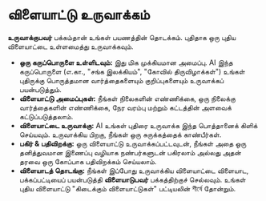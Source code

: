# விளையாட்டு உருவாக்கம்

**உருவாக்குபவர்** பக்கம்தான் உங்கள் பயணத்தின் தொடக்கம். புதிதாக ஒரு புதிய விளையாட்டை உள்ளமைத்து உருவாக்கவும்.

- **ஒரு கருப்பொருளை உள்ளிடவும்:** இது மிக முக்கியமான அமைப்பு. AI இந்த கருப்பொருளை (எ.கா., "சங்க இலக்கியம்", "கோவில் திருவிழாக்கள்") உங்கள் புதிருக்கு பொருத்தமான வார்த்தைகளையும் குறிப்புகளையும் உருவாக்கப் பயன்படுத்தும்.
- **விளையாட்டு அமைப்புகள்:** நீங்கள் நிலைகளின் எண்ணிக்கை, ஒரு நிலைக்கு வார்த்தைகளின் எண்ணிக்கை, நேர வரம்பு மற்றும் கட்டத்தின் அளவைக் கட்டுப்படுத்தலாம்.
- **விளையாட்டை உருவாக்கு:** AI உங்கள் புதிரை உருவாக்க இந்த பொத்தானைக் கிளிக் செய்யவும். உருவாக்கிய பிறகு, நீங்கள் ஒரு சுருக்கத்தைக் காண்பீர்கள்.
- **பகிர் & பதிவிறக்கு:** ஒரு விளையாட்டு உருவாக்கப்பட்டவுடன், நீங்கள் அதை ஒரு தனித்துவமான இணைப்பு வழியாக நண்பர்களுடன் பகிரலாம் அல்லது அதன் தரவை ஒரு கோப்பாக பதிவிறக்கம் செய்யலாம்.
- **விளையாடத் தொடங்கு:** நீங்கள் இப்போது உருவாக்கிய விளையாட்டை விளையாட, பக்கப்பட்டியைப் பயன்படுத்தி **விளையாடுபவர்** பக்கத்திற்குச் செல்லவும். உங்கள் புதிய விளையாட்டு "கிடைக்கும் விளையாட்டுகள்" பட்டியலின் শীর্ষে தோன்றும்.